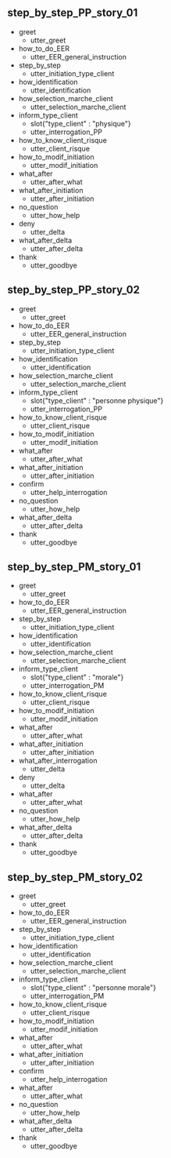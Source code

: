 ## step_by_step_PP_story_01
* greet
  - utter_greet
* how_to_do_EER
  - utter_EER_general_instruction
* step_by_step
  - utter_initiation_type_client
* how_identification
  - utter_identification
* how_selection_marche_client
  - utter_selection_marche_client
* inform_type_client
  - slot{"type_client" : "physique"}
  - utter_interrogation_PP
* how_to_know_client_risque
  - utter_client_risque
* how_to_modif_initiation
  - utter_modif_initiation
* what_after
  - utter_after_what
* what_after_initiation
  - utter_after_initiation
* no_question
  - utter_how_help
* deny
  - utter_delta
* what_after_delta
  - utter_after_delta
* thank
  - utter_goodbye
  
## step_by_step_PP_story_02
* greet
  - utter_greet
* how_to_do_EER
  - utter_EER_general_instruction
* step_by_step
  - utter_initiation_type_client
* how_identification
  - utter_identification
* how_selection_marche_client
  - utter_selection_marche_client
* inform_type_client
  - slot{"type_client" : "personne physique"}
  - utter_interrogation_PP
* how_to_know_client_risque
  - utter_client_risque
* how_to_modif_initiation
  - utter_modif_initiation
* what_after
  - utter_after_what
* what_after_initiation
  - utter_after_initiation
* confirm
  - utter_help_interrogation
* no_question
  - utter_how_help
* what_after_delta
  - utter_after_delta
* thank
  - utter_goodbye
  
## step_by_step_PM_story_01
* greet
  - utter_greet
* how_to_do_EER
  - utter_EER_general_instruction
* step_by_step
  - utter_initiation_type_client
* how_identification
  - utter_identification
* how_selection_marche_client
  - utter_selection_marche_client
* inform_type_client
  - slot{"type_client" : "morale"}
  - utter_interrogation_PM
* how_to_know_client_risque
  - utter_client_risque
* how_to_modif_initiation
  - utter_modif_initiation
* what_after
  - utter_after_what
* what_after_initiation
  - utter_after_initiation
* what_after_interrogation
  - utter_delta
* deny
  - utter_delta
* what_after
  - utter_after_what
* no_question
  - utter_how_help
* what_after_delta
  - utter_after_delta
* thank
  - utter_goodbye
  
## step_by_step_PM_story_02
* greet
  - utter_greet
* how_to_do_EER
  - utter_EER_general_instruction
* step_by_step
  - utter_initiation_type_client
* how_identification
  - utter_identification
* how_selection_marche_client
  - utter_selection_marche_client
* inform_type_client
  - slot{"type_client" : "personne morale"}
  - utter_interrogation_PM
* how_to_know_client_risque
  - utter_client_risque
* how_to_modif_initiation
  - utter_modif_initiation
* what_after
  - utter_after_what
* what_after_initiation
  - utter_after_initiation
* confirm
  - utter_help_interrogation
* what_after
  - utter_after_what
* no_question
  - utter_how_help
* what_after_delta
  - utter_after_delta
* thank
  - utter_goodbye
